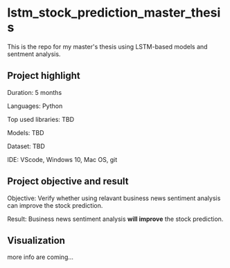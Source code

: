 # lstm_stock_prediction_master_thesis
This is the repo for my master's thesis using LSTM-based models and sentment analysis.

## Project highlight

Duration: 5 months

Languages: Python

Top used libraries: TBD

Models: TBD

Dataset: TBD

IDE: VScode, Windows 10, Mac OS, git

## Project objective and result

Objective: Verify whether using relavant business news sentiment analysis can improve the stock prediction.

Result: Business news sentiment analysis **will improve** the stock prediction.

## Visualization

more info are coming...
